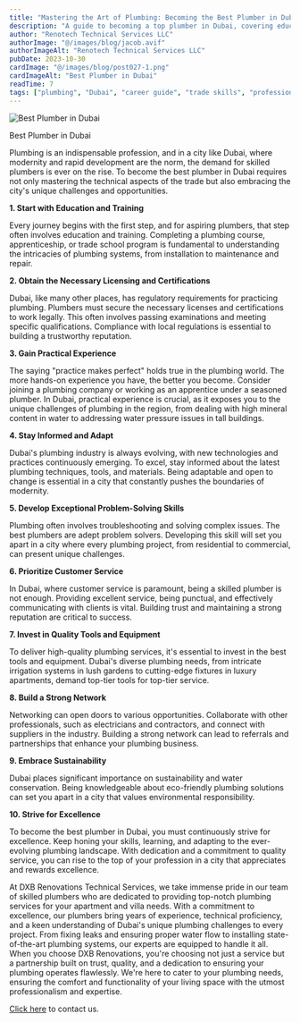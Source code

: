 ```yaml
---
title: "Mastering the Art of Plumbing: Becoming the Best Plumber in Dubai"
description: "A guide to becoming a top plumber in Dubai, covering education, licensing, experience, and skills for success in the city's market."
author: "Renotech Technical Services LLC"
authorImage: "@/images/blog/jacob.avif"
authorImageAlt: "Renotech Technical Services LLC"
pubDate: 2023-10-30
cardImage: "@/images/blog/post027-1.png"
cardImageAlt: "Best Plumber in Dubai"
readTime: 7
tags: ["plumbing", "Dubai", "career guide", "trade skills", "professional development"]
---
```



![Best Plumber in Dubai](@/images/blog/post027-1.png "Best Plumber in Dubai")

Best Plumber in Dubai

Plumbing is an indispensable profession, and in a city like Dubai, where modernity and rapid development are the norm, the demand for skilled plumbers is ever on the rise. To become the best plumber in Dubai requires not only mastering the technical aspects of the trade but also embracing the city's unique challenges and opportunities.

**1. Start with Education and Training**

Every journey begins with the first step, and for aspiring plumbers, that step often involves education and training. Completing a plumbing course, apprenticeship, or trade school program is fundamental to understanding the intricacies of plumbing systems, from installation to maintenance and repair.

**2. Obtain the Necessary Licensing and Certifications**

Dubai, like many other places, has regulatory requirements for practicing plumbing. Plumbers must secure the necessary licenses and certifications to work legally. This often involves passing examinations and meeting specific qualifications. Compliance with local regulations is essential to building a trustworthy reputation.

**3. Gain Practical Experience**

The saying "practice makes perfect" holds true in the plumbing world. The more hands-on experience you have, the better you become. Consider joining a plumbing company or working as an apprentice under a seasoned plumber. In Dubai, practical experience is crucial, as it exposes you to the unique challenges of plumbing in the region, from dealing with high mineral content in water to addressing water pressure issues in tall buildings.

**4. Stay Informed and Adapt**

Dubai's plumbing industry is always evolving, with new technologies and practices continuously emerging. To excel, stay informed about the latest plumbing techniques, tools, and materials. Being adaptable and open to change is essential in a city that constantly pushes the boundaries of modernity.

**5. Develop Exceptional Problem-Solving Skills**

Plumbing often involves troubleshooting and solving complex issues. The best plumbers are adept problem solvers. Developing this skill will set you apart in a city where every plumbing project, from residential to commercial, can present unique challenges.

**6. Prioritize Customer Service**

In Dubai, where customer service is paramount, being a skilled plumber is not enough. Providing excellent service, being punctual, and effectively communicating with clients is vital. Building trust and maintaining a strong reputation are critical to success.

**7. Invest in Quality Tools and Equipment**

To deliver high-quality plumbing services, it's essential to invest in the best tools and equipment. Dubai's diverse plumbing needs, from intricate irrigation systems in lush gardens to cutting-edge fixtures in luxury apartments, demand top-tier tools for top-tier service.

**8. Build a Strong Network**

Networking can open doors to various opportunities. Collaborate with other professionals, such as electricians and contractors, and connect with suppliers in the industry. Building a strong network can lead to referrals and partnerships that enhance your plumbing business.

**9. Embrace Sustainability**

Dubai places significant importance on sustainability and water conservation. Being knowledgeable about eco-friendly plumbing solutions can set you apart in a city that values environmental responsibility.

**10. Strive for Excellence**

To become the best plumber in Dubai, you must continuously strive for excellence. Keep honing your skills, learning, and adapting to the ever-evolving plumbing landscape. With dedication and a commitment to quality service, you can rise to the top of your profession in a city that appreciates and rewards excellence.

At DXB Renovations Technical Services, we take immense pride in our team of skilled plumbers who are dedicated to providing top-notch plumbing services for your apartment and villa needs. With a commitment to excellence, our plumbers bring years of experience, technical proficiency, and a keen understanding of Dubai's unique plumbing challenges to every project. From fixing leaks and ensuring proper water flow to installing state-of-the-art plumbing systems, our experts are equipped to handle it all. When you choose DXB Renovations, you're choosing not just a service but a partnership built on trust, quality, and a dedication to ensuring your plumbing operates flawlessly. We're here to cater to your plumbing needs, ensuring the comfort and functionality of your living space with the utmost professionalism and expertise.

[Click here](https://dxbrenovations.ae/contact-us)  to contact us.